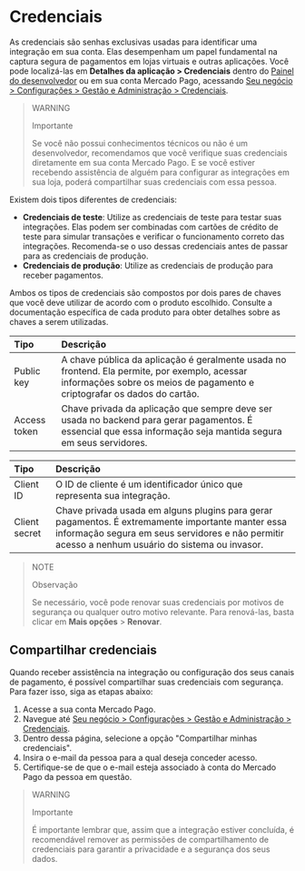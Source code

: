 # Credenciais

As credenciais são senhas exclusivas usadas para identificar uma integração em sua conta. Elas desempenham um papel fundamental na captura segura de pagamentos em lojas virtuais e outras aplicações. Você pode localizá-las em **Detalhes da aplicação > Credenciais** dentro do [Painel do desenvolvedor](/developers/panel/app) ou em sua conta Mercado Pago, acessando [Seu negócio > Configurações > Gestão e Administração > Credenciais](https://www.mercadopago/settings/account/credentials).

> WARNING
>
> Importante
>
> Se você não possui conhecimentos técnicos ou não é um desenvolvedor, recomendamos que você verifique suas credenciais diretamente em sua conta Mercado Pago. E se você estiver recebendo assistência de alguém para configurar as integrações em sua loja, poderá compartilhar suas credenciais com essa pessoa.

Existem dois tipos diferentes de credenciais:

* **Credenciais de teste**: Utilize as credenciais de teste para testar suas integrações. Elas podem ser combinadas com cartões de crédito de teste para simular transações e verificar o funcionamento correto das integrações. Recomenda-se o uso dessas credenciais antes de passar para as credenciais de produção.
* **Credenciais de produção**: Utilize as credenciais de produção para receber pagamentos.

Ambos os tipos de credenciais são compostos por dois pares de chaves que você deve utilizar de acordo com o produto escolhido. Consulte a documentação específica de cada produto para obter detalhes sobre as chaves a serem utilizadas.

| Tipo | Descrição |
| :--- | :--- |
| Public key | A chave pública da aplicação é geralmente usada no frontend. Ela permite, por exemplo, acessar informações sobre os meios de pagamento e criptografar os dados do cartão. |
| Access token | Chave privada da aplicação que sempre deve ser usada no backend para gerar pagamentos. É essencial que essa informação seja mantida segura em seus servidores. |

| Tipo | Descrição |
| :--- | :--- |
| Client ID | O ID de cliente é um identificador único que representa sua integração. |
| Client secret | Chave privada usada em alguns plugins para gerar pagamentos. É extremamente importante manter essa informação segura em seus servidores e não permitir acesso a nenhum usuário do sistema ou invasor. |

> NOTE
>
> Observação
>
>Se necessário, você pode renovar suas credenciais por motivos de segurança ou qualquer outro motivo relevante. Para renová-las, basta clicar em **Mais opções** > **Renovar**.

## Compartilhar credenciais

Quando receber assistência na integração ou configuração dos seus canais de pagamento, é possível compartilhar suas credenciais com segurança. Para fazer isso, siga as etapas abaixo:

1. Acesse a sua conta Mercado Pago.
2. Navegue até [Seu negócio > Configurações > Gestão e Administração > Credenciais](https://www.mercadopago/settings/account/credentials).
3. Dentro dessa página, selecione a opção "Compartilhar minhas credenciais".
4. Insira o e-mail da pessoa para a qual deseja conceder acesso.
5. Certifique-se de que o e-mail esteja associado à conta do Mercado Pago da pessoa em questão.

> WARNING
>
> Importante
>
>É importante lembrar que, assim que a integração estiver concluída, é recomendável remover as permissões de compartilhamento de credenciais para garantir a privacidade e a segurança dos seus dados.
